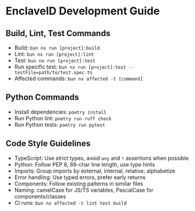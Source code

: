 # EnclaveID Development Guide

## Build, Lint, Test Commands
- Build: `bun nx run [project]:build`
- Lint: `bun nx run [project]:lint`
- Test: `bun nx run [project]:test`
- Run specific test: `bun nx run [project]:test --testFile=path/to/test.spec.ts`
- Affected commands: `bun nx affected -t [command]`

## Python Commands
- Install dependencies: `poetry install`
- Run Python lint: `poetry run ruff check`
- Run Python tests: `poetry run pytest`

## Code Style Guidelines
- TypeScript: Use strict types, avoid `any` and `!` assertions when possible
- Python: Follow PEP 8, 88-char line length, use type hints
- Imports: Group imports by external, internal, relative; alphabetize
- Error handling: Use typed errors, prefer early returns
- Components: Follow existing patterns in similar files
- Naming: camelCase for JS/TS variables, PascalCase for components/classes
- CI runs: `bun nx affected -t lint test build`